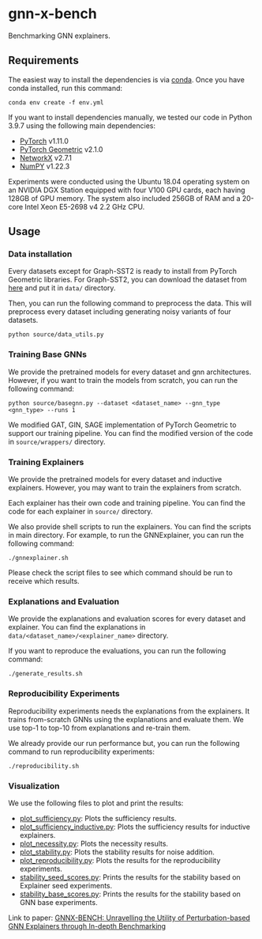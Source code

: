 # gnn-x-bench
Benchmarking GNN explainers.

## Requirements

The easiest way to install the dependencies is via [conda](https://conda.io/projects/conda/en/latest/user-guide/install/index.html). Once you have conda installed, run this command:

```setup
conda env create -f env.yml
```

If you want to install dependencies manually, we tested our code in Python 3.9.7 using the following main dependencies:

- [PyTorch](https://pytorch.org/get-started/locally/) v1.11.0
- [PyTorch Geometric](https://pytorch-geometric.readthedocs.io/en/latest/notes/installation.html) v2.1.0
- [NetworkX](https://networkx.org/documentation/networkx-2.5/install.html) v2.7.1
- [NumPY](https://numpy.org/install/) v1.22.3

Experiments were conducted using the Ubuntu 18.04 operating system on an NVIDIA DGX Station equipped with four V100 GPU cards, each having 128GB of GPU memory. 
The system also included 256GB of RAM and a 20-core Intel Xeon E5-2698 v4 2.2 GHz CPU.

## Usage

### Data installation

Every datasets except for Graph-SST2 is ready to install from PyTorch Geometric libraries. For Graph-SST2, you can download the dataset from 
[here](https://drive.google.com/file/d/1-PiLsjepzT8AboGMYLdVHmmXPpgR8eK1/view?usp=sharing) and put it in `data/` directory.

Then, you can run the following command to preprocess the data. This will preprocess every dataset including generating noisy variants of four datasets.

```setup
python source/data_utils.py
```

### Training Base GNNs

We provide the pretrained models for every dataset and gnn architectures. However, if you want to train the models from scratch, you can run the following command:

```setup
python source/basegnn.py --dataset <dataset_name> --gnn_type <gnn_type> --runs 1
```

We modified GAT, GIN, SAGE implementation of PyTorch Geometric to support our training pipeline. You can find the modified version of the code in `source/wrappers/` directory.

### Training Explainers

We provide the pretrained models for every dataset and inductive explainers. However, you may want to train the explainers from scratch.

Each explainer has their own code and training pipeline. You can find the code for each explainer in `source/` directory.

We also provide shell scripts to run the explainers. You can find the scripts in main directory. For example, to run the GNNExplainer, you can run the following command:

```setup
./gnnexplainer.sh
```

Please check the script files to see which command should be run to receive which results.

### Explanations and Evaluation

We provide the explanations and evaluation scores for every dataset and explainer. You can find the explanations in `data/<dataset_name>/<explainer_name>` directory.

If you want to reproduce the evaluations, you can run the following command:

```setup
./generate_results.sh
```

### Reproducibility Experiments

Reproducibility experiments needs the explanations from the explainers. It trains from-scratch GNNs using the explanations and evaluate them. We use top-1 to top-10 from explanations and 
re-train them.

We already provide our run performance but, you can run the following command to run reproducibility experiments:

```setup
./reproducibility.sh
```

### Visualization

We use the following files to plot and print the results:

- [plot_sufficiency.py](plot_sufficiency.py): Plots the sufficiency results.
- [plot_sufficiency_inductive.py](plot_sufficiency_inductive.py): Plots the sufficiency results for inductive explainers.
- [plot_necessity.py](plot_necessity.py): Plots the necessity results.
- [plot_stability.py](plot_stability.py): Plots the stability results for noise addition.
- [plot_reproducibility.py](plot_reproducibility.py): Plots the results for the reproducibility experiments.
- [stability_seed_scores.py](stability_seed_scores.py): Prints the results for the stability based on Explainer seed experiments.
- [stability_base_scores.py](stability_base_scores.py): Prints the results for the stability based on GNN base experiments.

Link to paper: [GNNX-BENCH: Unravelling the Utility of Perturbation-based GNN Explainers through In-depth Benchmarking](https://arxiv.org/abs/2310.01794)

